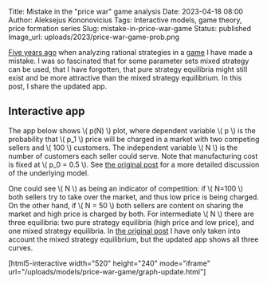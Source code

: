 Title: Mistake in the "price war" game analysis
Date: 2023-04-18 08:00
Author: Aleksejus Kononovicius
Tags: Interactive models, game theory, price formation series
Slug: mistake-in-price-war-game
Status: published
Image_url: uploads/2023/price-war-game-prob.png

[Five years ago]({filename}/articles/2018/price-war-game.md) when analyzing
rational strategies in a [game](/tag/game-theory) I have made a mistake. I
was so fascinated that for some parameter sets mixed strategy can be used,
that I have forgotten, that pure strategy equilibria might still exist and
be more attractive than the mixed strategy equilibrium. In this post, I
share the updated app.
<!--more-->

## Interactive app

The app below shows \\\( p(N) \\\) plot, where dependent variable
\\\( p \\\) is the probability that \\\( p\_1 \\\) price will be charged in
a market with two competing sellers and \\\( 100 \\\) customers. The
independent variable \\\( N \\\) is the number of customers each seller
could serve. Note that manufacturing cost is fixed at \\\( p\_0 = 0.5 \\\).
See [the original post]({filename}/articles/2018/price-war-game.md) for a
more detailed discussion of the underlying model.

One could see \\\( N \\\) as being an indicator of competition: if
\\\( N=100 \\\) both sellers try to take over the market, and thus low price
is being charged. On the other hand, if \\\( N = 50 \\\) both sellers are
content on sharing the market and high price is charged by both. For
intermediate \\\( N \\\) there are three equilibria: two pure strategy
equilibria (high price and low price), and one mixed strategy equilibria.
In [the original post]({filename}/articles/2018/price-war-game.md) I have
only taken into account the mixed strategy equilibrium, but the updated app
shows all three curves.

[html5-interactive width="520" height="240" mode="iframe"
url="/uploads/models/price-war-game/graph-update.html"]
